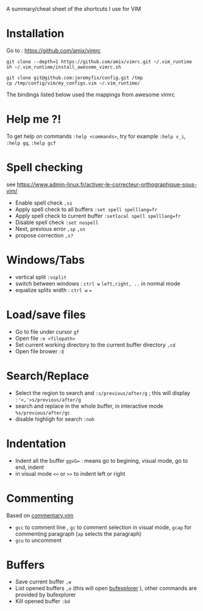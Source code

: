 A summary/cheat sheet of the shortcuts I use for VIM

Installation
============

Go to : https://github.com/amix/vimrc

    git clone --depth=1 https://github.com/amix/vimrc.git ~/.vim_runtime
    sh ~/.vim_runtime/install_awesome_vimrc.sh

    git clone git@github.com:jeremyfix/config.git /tmp
    cp /tmp/config/vim/my_configs.vim ~/.vim_runtime/


The bindings listed below used the mappings from awesome vimrc

Help me ?!
==========

To get help on commands `:help <commands>`, try for example `:help v_i`, `:help gq`, `:help gcf`

Spell checking
==============

see https://www.admin-linux.fr/activer-le-correcteur-orthographique-sous-vim/

- Enable spell check `,ss`
- Apply spell check to all buffers `:set spell spelllang=fr`
- Apply spell check to current buffer `:setlocal spell spelllang=fr`
- Disable spell check `:set nospell`
- Next, previous error `,sp` `,sn` 
- propose correction `,s?`

Windows/Tabs
============

- vertical split `:vsplit`
- switch between windows : `ctrl w`  `left,right, ..` in normal mode
- equalize splits width :  `ctrl w` `=`

Load/save files
===============

- Go to file under cursor `gf`
- Open file `:e <filepath>`
- Set current working directory to the current buffer directory `,cd`
- Open file brower `:E`

Search/Replace
==============

- Select the region to search and `:s/previous/after/g` ;  this will display `:'<,'>s/previous/after/g`
- search and replace in the whole buffer, in interactive mode `%s/previous/after/gc`
- disable highligh for search `:noh`

Indentation
===========

- Indent all the buffer `ggvG=`  : means go to begining, visual mode, go to end, indent
- in visual mode `<<` or `>>` to indent left or right

Commenting
==========

Based on [commentary.vim](https://github.com/tpope/vim-commentary)

- `gcc` to comment line ,  `gc` to comment selection in visual mode, `gcap` for commenting paragraph (`ap` selects the paragraph)
- `gcu` to uncomment 

Buffers
=======

- Save current buffer `,w`
- List opened buffers `,o` (this will open [bufexplorer](https://github.com/vim-scripts/bufexplorer.zip) ), other commands are provided by bufexplorer
- Kill opened buffer `:bd`


